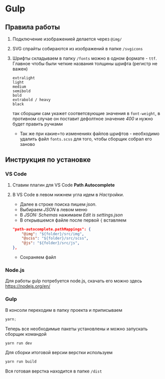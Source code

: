 # Gulp

## Правила работы

1. Подключение изображенией делается через `@img/`
2. SVG спрайты собираются из изображений в папке `/svgicons`
3. Шрифты складываем в папку `/fonts` можно в одном формате - `ttf`. Главное чтобы были четкие названия толщины шрифта (регистр не важен)

   ```text
   extralight
   light
   medium
   semibold
   bold
   extrabold / heavy
   black
   ```

   так сборщим сам укажет соответсвующие значения в `font-weight`, в противном случае он поставит дефолтное значение _400_ и нужно будет править ручками

   - Так же при какие=то изменениях файлов шрифтов - необходимо удалить файл `fonts.scss` для того, чтобы сборщик собрал его заново

## Инструкция по установке

### VS Code

1. Ставим плагин для VS Code **Path Autocomplete**
2. В VS Code в левом нижнем угла идем в _Настройки_.

   - Далее в строке поиска пишем _json_.
   - Выбираем _JSON_ в левом меню
   - В _JSON: Schemas_ нажимаем _Edit is settings.json_
   - В открывшемся файле после первой `{` вставляем

   ```json
   "path-autocomplete.pathMappings": {
       "@img": "${folder}/src/img",
       "@scss": "${folder}/src/scss",
       "@js": "${folder}/src/js",
   },
   ```

   - Сохраняем файл

### Node.js

Для работы gulp потребуется node.js, скачать его можно здесь
<https://nodejs.org/en/>

### Gulp

В консоли переходим в папку проекта и приписываем

```js
yarn;
```

Теперь все необходимые пакеты установлены и можно запускать сборщик командой

```js
yarn run dev
```

Для сборки итоговой версии верстки используем

```js
yarn run build
```

Вся готовая верстка находится в папке `/dist`
